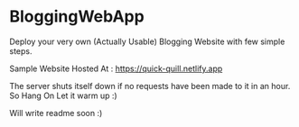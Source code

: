# BloggingWebApp

Deploy your very own (Actually Usable) Blogging Website with few simple steps.

Sample Website Hosted At : https://quick-quill.netlify.app

The server shuts itself down if no requests have been made to it in an hour. So Hang On Let it warm up :)

Will write readme soon :)


